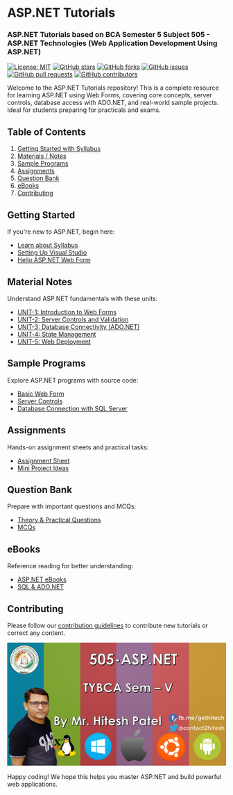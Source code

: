 # ASP.NET Tutorials
### ASP.NET Tutorials based on BCA Semester 5 Subject 505 - ASP.NET Technologies (Web Application Development Using ASP.NET)

[![License: MIT](https://img.shields.io/badge/License-MIT-blue.svg)](LICENSE)
[![GitHub stars](https://img.shields.io/github/stars/sbccas/aspnet-tutorials.svg)](https://github.com/sbccas/aspnet-tutorials/stargazers)
[![GitHub forks](https://img.shields.io/github/forks/sbccas/aspnet-tutorials.svg)](https://github.com/sbccas/aspnet-tutorials/network)
[![GitHub issues](https://img.shields.io/github/issues/sbccas/aspnet-tutorials.svg)](https://github.com/sbccas/aspnet-tutorials/issues)
[![GitHub pull requests](https://img.shields.io/github/issues-pr/sbccas/aspnet-tutorials.svg)](https://github.com/sbccas/aspnet-tutorials/pulls)
[![GitHub contributors](https://img.shields.io/github/contributors/sbccas/aspnet-tutorials.svg)](https://github.com/sbccas/aspnet-tutorials/graphs/contributors)

Welcome to the ASP.NET Tutorials repository! This is a complete resource for learning ASP.NET using Web Forms, covering core concepts, server controls, database access with ADO.NET, and real-world sample projects. Ideal for students preparing for practicals and exams.

## Table of Contents

1. [Getting Started with Syllabus](#getting-started)
2. [Materials / Notes](#material-notes)
3. [Sample Programs](#sample-programs)
4. [Assignments](#assignments)
5. [Question Bank](#question-bank)
6. [eBooks](#ebooks)
7. [Contributing](#contributing)

## Getting Started

If you're new to ASP.NET, begin here:

- [Learn about Syllabus](1_Syllabus/505_ASP.NET_Syllabus_2025-26.pdf)
- [Setting Up Visual Studio](1_Syllabus/setup.md)
- [Hello ASP.NET Web Form](3_Programs/HelloWebForm.aspx)

## Material Notes

Understand ASP.NET fundamentals with these units:

- [UNIT-1: Introduction to Web Forms](2_Notes/505_ASP_NET_Unit_1.pdf)
- [UNIT-2: Server Controls and Validation](2_Notes/505_ASP_NET_Unit_2.pdf)
- [UNIT-3: Database Connectivity (ADO.NET)](2_Notes/505_ASP_NET_Unit_3.pdf)
- [UNIT-4: State Management](2_Notes/505_ASP_NET_Unit_2.pdf)
- [UNIT-5: Web Deployment](2_Notes/505_ASP_NET_Unit_3.pdf)

## Sample Programs

Explore ASP.NET programs with source code:

- [Basic Web Form](3_Programs/HelloWebForm.aspx)
- [Server Controls](3_Programs/ServerControls.aspx)
- [Database Connection with SQL Server](3_Programs/DatabaseConnection.aspx)

## Assignments

Hands-on assignment sheets and practical tasks:

- [Assignment Sheet](4_Assignments/404_ASPNET_Assignment.pdf)
- [Mini Project Ideas](4_Assignments/404_ASPNET_Projects.pdf)

## Question Bank

Prepare with important questions and MCQs:

- [Theory & Practical Questions](5_QuestionBank/404_ASPNET_Questions.pdf)
- [MCQs](5_QuestionBank/404_ASPNET_MCQs.pdf)

## eBooks

Reference reading for better understanding:

- [ASP.NET eBooks](6_eBooks/)
- [SQL & ADO.NET](6_eBooks/ADO_Reference.pdf)

## Contributing
Please follow our [contribution guidelines](README.md) to contribute new tutorials or correct any content.

<img src="https://github.com/sbccas/asp.net-tutorials/blob/main/resources/Banner.png" alt="ASP.NET Tutorial Banner" width="Auto" height="Auto">



Happy coding! We hope this helps you master ASP.NET and build powerful web applications.
